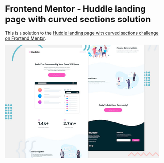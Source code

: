 # Frontend Mentor - Huddle landing page with curved sections solution

This is a solution to the [Huddle landing page with curved sections challenge on Frontend Mentor](https://www.frontendmentor.io/challenges/huddle-landing-page-with-curved-sections-5ca5ecd01e82137ec91a50f2). 

<img alt="" src="https://github.com/gabrielmorandi/exerciseFrontend/blob/main/FrontendMentor/huddle-landing-page-with-curved-sections-master/design/desktop-preview.jpg" />

